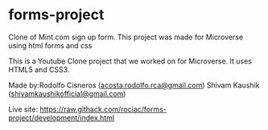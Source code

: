 # forms-project

Clone of Mint.com sign up form.
This project was made for Microverse using html forms and css

This is a Youtube Clone project that we worked on for Microverse. It uses HTML5 and CSS3.

Made by:Rodolfo Cisneros (acosta.rodolfo.rca@gmail.com) Shivam Kaushik (shivamkaushikofficial@gmail.com)

Live site: https://raw.githack.com/rociac/forms-project/development/index.html
